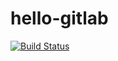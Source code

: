 # hello-gitlab

[![Build Status](https://travis-ci.com/taka-wang/hello-gitlab.svg?branch=master)](https://travis-ci.com/taka-wang/hello-gitlab)
